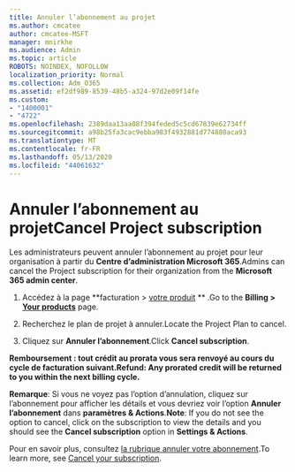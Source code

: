 ```yaml
---
title: Annuler l’abonnement au projet
ms.author: cmcatee
author: cmcatee-MSFT
manager: mnirkhe
ms.audience: Admin
ms.topic: article
ROBOTS: NOINDEX, NOFOLLOW
localization_priority: Normal
ms.collection: Adm_O365
ms.assetid: ef2df989-8539-48b5-a324-97d2e09f14fe
ms.custom:
- "1400001"
- "4722"
ms.openlocfilehash: 2389daa13aa08f394feded5c5cd67839e62734ff
ms.sourcegitcommit: a98b25fa3cac9ebba983f4932881d774880aca93
ms.translationtype: MT
ms.contentlocale: fr-FR
ms.lasthandoff: 05/13/2020
ms.locfileid: "44061632"
---
```

# <a name="cancel-project-subscription"></a><span data-ttu-id="141d5-102">Annuler l’abonnement au projet</span><span class="sxs-lookup"><span data-stu-id="141d5-102">Cancel Project subscription</span></span>

<span data-ttu-id="141d5-103">Les administrateurs peuvent annuler l’abonnement au projet pour leur organisation à partir du **Centre d’administration Microsoft 365**.</span><span class="sxs-lookup"><span data-stu-id="141d5-103">Admins can cancel the Project subscription for their organization from the **Microsoft 365 admin center**.</span></span>

1. <span data-ttu-id="141d5-104">Accédez à la page \*\*facturation > [votre produit](https://go.microsoft.com/fwlink/p/?linkid=842054) \*\* .</span><span class="sxs-lookup"><span data-stu-id="141d5-104">Go to the **Billing > [Your products](https://go.microsoft.com/fwlink/p/?linkid=842054)** page.</span></span>

2. <span data-ttu-id="141d5-105">Recherchez le plan de projet à annuler.</span><span class="sxs-lookup"><span data-stu-id="141d5-105">Locate the Project Plan to cancel.</span></span>

3. <span data-ttu-id="141d5-106">Cliquez sur **Annuler l’abonnement**.</span><span class="sxs-lookup"><span data-stu-id="141d5-106">Click **Cancel subscription**.</span></span>

<span data-ttu-id="141d5-107">**Remboursement : tout crédit au prorata vous sera renvoyé au cours du cycle de facturation suivant.**</span><span class="sxs-lookup"><span data-stu-id="141d5-107">**Refund: Any prorated credit will be returned to you within the next billing cycle.**</span></span>

<span data-ttu-id="141d5-108">**Remarque**: Si vous ne voyez pas l’option d’annulation, cliquez sur l’abonnement pour afficher les détails et vous devriez voir l’option **Annuler l’abonnement** dans **paramètres & Actions**.</span><span class="sxs-lookup"><span data-stu-id="141d5-108">**Note**: If you do not see the option to cancel, click on the subscription to view the details and you should see the **Cancel subscription** option in **Settings & Actions**.</span></span>

<span data-ttu-id="141d5-109">Pour en savoir plus, consultez [la rubrique annuler votre abonnement](https://docs.microsoft.com/microsoft-365/commerce/subscriptions/cancel-your-subscription).</span><span class="sxs-lookup"><span data-stu-id="141d5-109">To learn more, see [Cancel your subscription](https://docs.microsoft.com/microsoft-365/commerce/subscriptions/cancel-your-subscription).</span></span>
